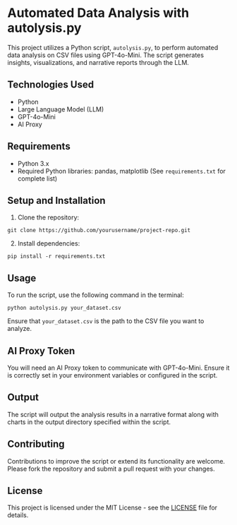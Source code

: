 # Automated Data Analysis with autolysis.py

This project utilizes a Python script, `autolysis.py`, to perform automated data analysis on CSV files using GPT-4o-Mini. The script generates insights, visualizations, and narrative reports through the LLM.

## Technologies Used
- Python
- Large Language Model (LLM)
- GPT-4o-Mini
- AI Proxy

## Requirements
- Python 3.x
- Required Python libraries: pandas, matplotlib (See `requirements.txt` for complete list)

## Setup and Installation
1. Clone the repository:

```shell
git clone https://github.com/yourusername/project-repo.git
```

2. Install dependencies:

```shell
pip install -r requirements.txt
```

## Usage
To run the script, use the following command in the terminal:

```shell
python autolysis.py your_dataset.csv
```

Ensure that `your_dataset.csv` is the path to the CSV file you want to analyze.

## AI Proxy Token
You will need an AI Proxy token to communicate with GPT-4o-Mini. Ensure it is correctly set in your environment variables or configured in the script.

## Output
The script will output the analysis results in a narrative format along with charts in the output directory specified within the script.

## Contributing
Contributions to improve the script or extend its functionality are welcome. Please fork the repository and submit a pull request with your changes.

## License
This project is licensed under the MIT License - see the [LICENSE](LICENSE) file for details.

